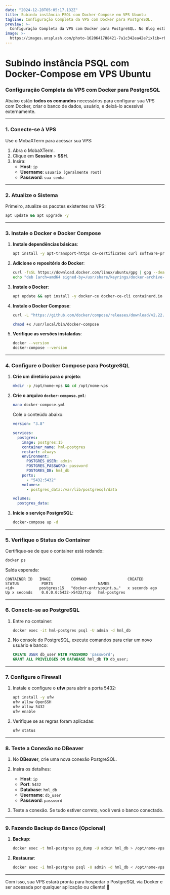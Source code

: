 ```yaml
---
date: "2024-12-28T05:05:17.132Z"
title: Subindo instância PSQL com Docker-Compose em VPS Ubuntu
tagline: Configuração Completa da VPS com Docker para PostgreSQL.
preview: >-
  Configuração Completa da VPS com Docker para PostgreSQL. No Blog estão todos os comandos necessários para configurar sua VPS com Docker, criar o banco de dados, usuário, e deixá-lo acessível externamente.
image: >-
  https://images.unsplash.com/photo-1620641788421-7a1c342ea42e?ixlib=rb-1.2.1&ixid=MnwxMjA3fDB8MHxwaG90by1wYWdlfHx8fGVufDB8fHx8&auto=format&fit=crop&w=1074&q=80
---
```


# Subindo instância PSQL com Docker-Compose em VPS Ubuntu

### **Configuração Completa da VPS com Docker para PostgreSQL**

Abaixo estão **todos os comandos** necessários para configurar sua VPS com Docker, criar o banco de dados, usuário, e deixá-lo acessível externamente.

---

### **1. Conecte-se à VPS**

Use o MobaXTerm para acessar sua VPS:

1. Abra o MobaXTerm.
2. Clique em **Session** > **SSH**.
3. Insira:
   - **Host**: `ip`
   - **Username**: `usuario (geralmente root)`
   - **Password**: `sua senha`

---

### **2. Atualize o Sistema**

Primeiro, atualize os pacotes existentes na VPS:

```bash
apt update && apt upgrade -y
```

---

### **3. Instale o Docker e Docker Compose**

1. **Instale dependências básicas**:
   ```bash
   apt install -y apt-transport-https ca-certificates curl software-properties-common
   ```
2. **Adicione o repositório do Docker**:
   ```bash
   curl -fsSL https://download.docker.com/linux/ubuntu/gpg | gpg --dearmor -o /usr/share/keyrings/docker-archive-keyring.gpg
   echo "deb [arch=amd64 signed-by=/usr/share/keyrings/docker-archive-keyring.gpg] https://download.docker.com/linux/ubuntu $(lsb_release -cs) stable" | tee /etc/apt/sources.list.d/docker.list > /dev/null
   ```
3. **Instale o Docker**:
   ```bash
   apt update && apt install -y docker-ce docker-ce-cli containerd.io
   ```
4. **Instale o Docker Compose**:

   ```bash
   curl -L "https://github.com/docker/compose/releases/download/v2.22.0/docker-compose-$(uname -s)-$(uname -m)" -o /usr/local/bin/docker-compose

   chmod +x /usr/local/bin/docker-compose
   ```

5. **Verifique as versões instaladas**:
   ```bash
   docker --version
   docker-compose --version
   ```

---

### **4. Configure o Docker Compose para PostgreSQL**

1. **Crie um diretório para o projeto**:
   ```bash
   mkdir -p /opt/nome-vps && cd /opt/nome-vps
   ```
2. **Crie o arquivo `docker-compose.yml`**:

   ```bash
   nano docker-compose.yml
   ```

   Cole o conteúdo abaixo:

   ```yaml
   version: "3.8"

   services:
     postgres:
       image: postgres:15
       container_name: hml-postgres
       restart: always
       environment:
         POSTGRES_USER: admin
         POSTGRES_PASSWORD: password
         POSTGRES_DB: hml_db
       ports:
         - "5432:5432"
       volumes:
         - postgres_data:/var/lib/postgresql/data

   volumes:
     postgres_data:
   ```

3. **Inicie o serviço PostgreSQL**:
   ```bash
   docker-compose up -d
   ```

---

### **5. Verifique o Status do Container**

Certifique-se de que o container está rodando:

```bash
docker ps
```

Saída esperada:

```
CONTAINER ID   IMAGE         COMMAND                  CREATED          STATUS          PORTS                    NAMES
<id>           postgres:15   "docker-entrypoint.s…"   x seconds ago   Up x seconds    0.0.0.0:5432->5432/tcp   hml-postgres
```

---

### **6. Conecte-se ao PostgreSQL**

1. Entre no container:
   ```bash
   docker exec -it hml-postgres psql -U admin -d hml_db
   ```
2. No console do PostgreSQL, execute comandos para criar um novo usuário e banco:
   ```sql
   CREATE USER db_user WITH PASSWORD 'password';
   GRANT ALL PRIVILEGES ON DATABASE hml_db TO db_user;
   ```

---

### **7. Configure o Firewall**

1. Instale e configure o **ufw** para abrir a porta 5432:

   ```bash
   apt install -y ufw
   ufw allow OpenSSH
   ufw allow 5432
   ufw enable
   ```

2. Verifique se as regras foram aplicadas:
   ```bash
   ufw status
   ```

---

### **8. Teste a Conexão no DBeaver**

1. No **DBeaver**, crie uma nova conexão PostgreSQL.
2. Insira os detalhes:

   - **Host**: `ip`
   - **Port**: `5432`
   - **Database**: `hml_db`
   - **Username**: `db_user`
   - **Password**: `password`

3. Teste a conexão. Se tudo estiver correto, você verá o banco conectado.

---

### **9. Fazendo Backup do Banco (Opcional)**

1. **Backup**:
   ```bash
   docker exec -t hml-postgres pg_dump -U admin hml_db > /opt/nome-vps/backup_hml_db_$(date +%F).sql
   ```
2. **Restaurar**:
   ```bash
   docker exec -i hml-postgres psql -U admin -d hml_db < /opt/nome-vps/backup_hml_db.sql
   ```

---

Com isso, sua VPS estará pronta para hospedar o PostgreSQL via Docker e ser acessada por qualquer aplicação ou cliente! 🚀

